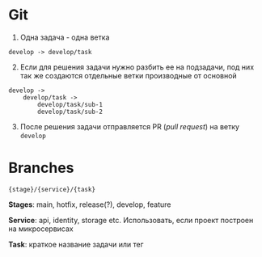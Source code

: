 # Git

1. Одна задача - одна ветка

```textline
develop -> develop/task
```

2. Если для решения задачи нужно разбить ее на подзадачи, под них так же создаются отдельные ветки производные от основной

```textile
develop ->
    develop/task ->
        develop/task/sub-1
        develop/task/sub-2
```

3. После решения задачи отправляется PR (*pull request*) на ветку `develop`

# Branches

```textile
{stage}/{service}/{task}
```

**Stages**: main, hotfix, release(?), develop, feature

**Service**: api, identity, storage etc. Использовать, если проект построен на микросервисах

**Task**: краткое название задачи или тег
